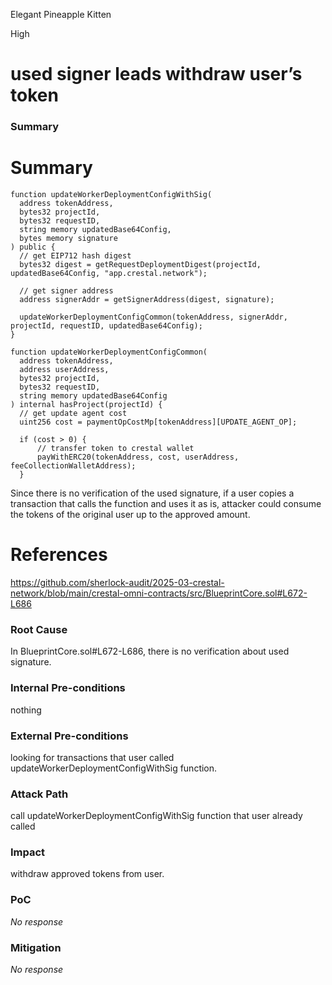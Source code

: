 Elegant Pineapple Kitten

High

# used signer leads withdraw user’s token

### Summary

# Summary

```solidity
function updateWorkerDeploymentConfigWithSig(
  address tokenAddress,
  bytes32 projectId,
  bytes32 requestID,
  string memory updatedBase64Config,
  bytes memory signature
) public {
  // get EIP712 hash digest
  bytes32 digest = getRequestDeploymentDigest(projectId, updatedBase64Config, "app.crestal.network");

  // get signer address
  address signerAddr = getSignerAddress(digest, signature);

  updateWorkerDeploymentConfigCommon(tokenAddress, signerAddr, projectId, requestID, updatedBase64Config);
}
```

```solidity
function updateWorkerDeploymentConfigCommon(
  address tokenAddress,
  address userAddress,
  bytes32 projectId,
  bytes32 requestID,
  string memory updatedBase64Config
) internal hasProject(projectId) {
  // get update agent cost
  uint256 cost = paymentOpCostMp[tokenAddress][UPDATE_AGENT_OP];

  if (cost > 0) {
      // transfer token to crestal wallet
      payWithERC20(tokenAddress, cost, userAddress, feeCollectionWalletAddress);
  }
```

Since there is no verification of the used signature, if a user copies a transaction that calls the function and uses it as is, attacker could consume the tokens of the original user up to the approved amount.

# References

https://github.com/sherlock-audit/2025-03-crestal-network/blob/main/crestal-omni-contracts/src/BlueprintCore.sol#L672-L686

### Root Cause

In BlueprintCore.sol#L672-L686, there is no verification about used signature.

### Internal Pre-conditions

nothing

### External Pre-conditions

looking for transactions that user called updateWorkerDeploymentConfigWithSig function.

### Attack Path

call updateWorkerDeploymentConfigWithSig function that user already called

### Impact

withdraw approved tokens from user.

### PoC

_No response_

### Mitigation

_No response_